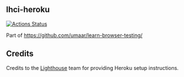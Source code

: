 ## lhci-heroku

[![Actions Status](https://github.com/umaar/lhci-heroku/workflows/Node%20CI/badge.svg)](https://github.com/umaar/lhci-heroku/actions)

Part of https://github.com/umaar/learn-browser-testing/

## Credits

Credits to the [Lighthouse](https://github.com/GoogleChrome/lighthouse-ci) team for providing Heroku setup instructions.